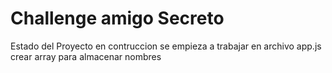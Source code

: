 <h1>Challenge amigo Secreto</h1>
Estado del Proyecto en contruccion
se empieza a trabajar en archivo app.js 
crear array para almacenar nombres

